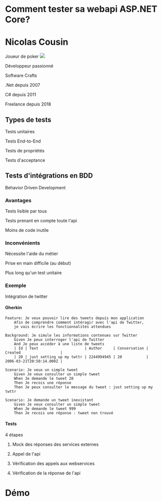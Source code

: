 # Comment tester sa webapi ASP.NET Core?


# Nicolas Cousin

Joueur de poker
![](images/keenan-constance-VTLcvV6UVaI-unsplash.jpg)

Développeur passionné

Software Crafts

.Net depuis 2007

C# depuis 2011

Freelance depuis 2018


## Types de tests

Tests unitaires

Tests End-to-End

Tests de propriétés

Tests d'acceptance


## Tests d'intégrations en BDD

Behavior Driven Development


### Avantages

Tests lisible par tous

Tests prenant en compte toute l'api

Moins de code inutile


### Inconvénients

Nécessite l'aide du métier

Prise en main difficile (au début)

Plus long qu'un test unitaire


### Exemple


Intégration de twitter


#### Gherkin

```gherkin
Feature: Je veux pouvoir lire des tweets depuis mon application
    Afin de comprendre comment intéragir avec l'api de Twitter,
    je vais écrire les fonctionnalités attendues
```

```gherkin
Background: Je simule les informations contenues sur Twitter
    Given Je peux interroger l'api de Twitter
    And Je peux accéder à une liste de tweets
    | Id | Text                     | Author     | Conversation | Created                  |
    | 20 | just setting up my twttr | 2244994945 | 20           | 2006-03-21T20:50:14.000Z |
```

```gherkin
Scenario: Je veux un simple tweet
    Given Je veux consulter un simple tweet
    When Je demande le tweet 20
    Then Je recois une réponse
    Then Je peux consulter le message du tweet : just setting up my twttr
```

```gherkin
Scenario: Je demande un tweet inexistant
    Given Je veux consulter un simple tweet
    When Je demande le tweet 999
    Then Je recois une réponse : tweet non trouvé
```


#### Tests

4 étapes

1. Mock des réponses des services externes

2. Appel de l'api

3. Vérification des appels aux webservices

4. Vérification de la réponse de l'api


# Démo